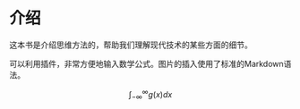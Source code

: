# 介绍

这本书是介绍思维方法的，帮助我们理解现代技术的某些方面的细节。

可以利用插件，非常方便地输入数学公式。图片的插入使用了标准的Markdown语法。

$$\int_{-\infty}^\infty g(x) dx$$


